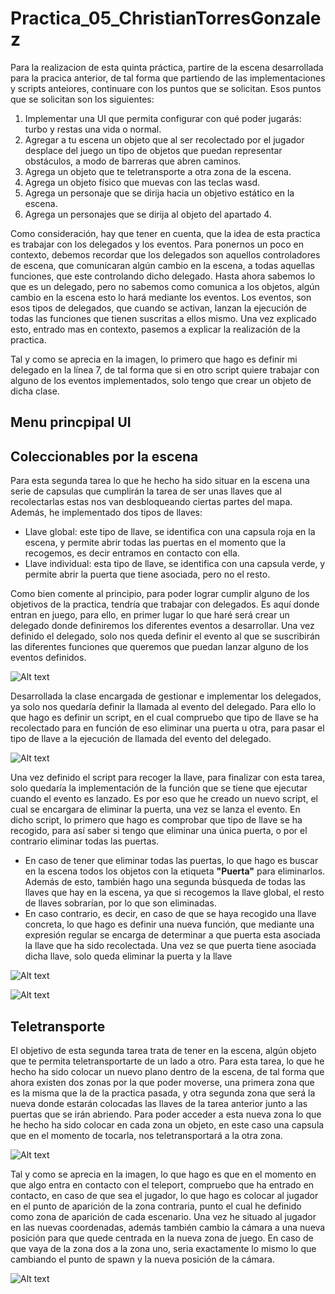 # Practica_05_ChristianTorresGonzalez

Para la realizacion de esta quinta práctica, partire de la escena desarrollada para la pracica anterior, de tal forma que partiendo de las implementaciones y scripts anteiores, continuare con los puntos que se solicitan. Esos puntos que se solicitan son los siguientes:
1. Implementar una UI que permita configurar con qué poder jugarás: turbo y restas una vida o normal. 
2.  Agregar a tu escena un objeto que al ser recolectado por el jugador desplace del juego un tipo de objetos que puedan representar obstáculos, a modo de barreras que abren caminos.
3. Agrega un objeto que te teletransporte a otra zona de la escena.
4. Agrega un objeto físico que muevas con las teclas wasd.
5. Agrega un personaje que se dirija hacia un objetivo estático en la escena.
6. Agrega un personajes que se dirija al objeto del apartado 4.

Como consideración, hay que tener en cuenta, que la idea de esta practica es trabajar con los delegados y los eventos. Para ponernos un poco en contexto, debemos recordar que los delegados son aquellos controladores de escena, que comunicaran algún cambio en la escena, a todas aquellas funciones, que este controlando dicho delegado. Hasta ahora sabemos lo que es un delegado, pero no sabemos como comunica a los objetos, algún cambio en la escena esto lo hará mediante los eventos. Los eventos, son esos tipos de delegados, que cuando se activan, lanzan la ejecución de todas las funciones que tienen suscritas a ellos mismo. Una vez explicado esto, entrado mas en contexto, pasemos a explicar la realización de la practica.

Tal y como se aprecia en la imagen, lo primero que hago es definir mi delegado en la línea 7, de tal forma que si en otro script quiere trabajar con alguno de los eventos implementados, solo tengo que crear un objeto de dicha clase.
 

## Menu princpipal UI


## Coleccionables por la escena
Para esta segunda tarea lo que he hecho ha sido situar en la escena una serie de capsulas que cumplirán la tarea de ser unas llaves que al recolectarlas estas nos van desbloqueando ciertas partes del mapa. Además, he implementado dos tipos de llaves:
- Llave global: este tipo de llave, se identifica con una capsula roja en la escena, y permite abrir todas las puertas en el momento que la recogemos, es decir entramos en contacto con ella.
- Llave individual: esta tipo de llave, se identifica con una capsula verde, y permite abrir la puerta que tiene asociada, pero no el resto.

Como bien comente al principio, para poder lograr cumplir alguno de los objetivos de la practica, tendría que trabajar con delegados. Es aquí donde entran en juego, para ello, en primer lugar lo que haré será crear un delegado donde definiremos los diferentes eventos a desarrollar. Una vez definido el delegado, solo nos queda definir el evento al que se suscribirán las diferentes funciones que queremos que puedan lanzar alguno de los eventos definidos.

  ![Alt text](/img/delegado.png)
  
Desarrollada la clase encargada de gestionar e implementar los delegados, ya solo nos quedaría definir la llamada al evento del delegado. Para ello lo que hago es definir un script, en el cual compruebo que tipo de llave se ha recolectado para en función de eso eliminar una puerta u otra, para pasar el tipo de llave a la ejecución de llamada del evento del delegado.

![Alt text](/img/llave.png)

Una vez definido el script para recoger la llave, para finalizar con esta tarea, solo quedaría la implementación de la función que se tiene que ejecutar cuando el evento es lanzado. Es por eso que he creado un nuevo script, el cual se encargara de eliminar la puerta, una vez se lanza el evento. En dicho script, lo primero que hago es comprobar que tipo de llave se ha recogido, para así saber si tengo que eliminar una única puerta, o por el contrario eliminar todas las puertas.
- En caso de tener que eliminar todas las puertas, lo que hago es buscar en la escena todos los objetos con la etiqueta **"Puerta"** para eliminarlos. Además de esto, también hago una segunda búsqueda de todas las llaves que hay en la escena, ya que si recogemos la llave global, el resto de llaves sobrarían, por lo que son eliminadas.
- En caso contrario, es decir, en caso de que se haya recogido una llave concreta, lo que hago es definir una nueva función, que mediante una expresión regular se encarga de determinar a que puerta esta asociada la llave que ha sido recolectada. Una vez se que puerta tiene asociada dicha llave, solo queda eliminar la puerta y la llave

![Alt text](/img/puerta.png)


![Alt text](/img/puertas.gif)


## Teletransporte
El objetivo de esta segunda tarea trata de tener en la escena, algún objeto que te permita teletransportarte de un lado a otro.
Para esta tarea, lo que he hecho ha sido colocar un nuevo plano dentro de la escena, de tal forma que ahora existen dos zonas por la que poder moverse, una primera zona que es la misma que la de la practica pasada, y otra segunda zona que será la nueva donde estarán colocadas las llaves de la tarea anterior junto a las puertas que se irán abriendo. Para poder acceder a esta nueva zona lo que he hecho ha sido colocar en cada zona un objeto, en este caso una capsula que en el momento de tocarla, nos teletransportará a la otra zona. 

![Alt text](/img/teleport.png)

Tal y como se aprecia en la imagen, lo que hago es que en el momento en que algo entra en contacto con el teleport, compruebo que ha entrado en contacto, en caso de que sea el jugador, lo que hago es colocar al jugador en el punto de aparición de la zona contraria, punto el cual he definido como zona de aparición de cada escenario. Una vez he situado al jugador en las nuevas coordenadas, además también cambio la cámara a una nueva posición para que quede centrada en la nueva zona de juego. 
En caso de que vaya de la zona dos a la zona uno, seria exactamente lo mismo lo que cambiando el punto de spawn y la nueva posición de la cámara.

![Alt text](/img/teletransporte.gif)
